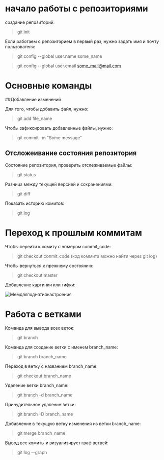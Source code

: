 # начало работы с репозиториями

создание репозиторий:

 >git init

 Если работаем с репозиторием в первый раз, нужно задать имя и почту пользователя:

 > git config --global user.name some_name

 > git config --global user.email some_mail@mail.com

 # Основные команды

 ##Добавление изменений

Для того, чтобы добавить файл, нужно:

> git add file_name

Чтобы зафиксировать добавленные файлы, нужно:

>git commit -m "Some message"

## Отсложеивание состояния репозитория

Состояние репозитория, проверить отслеживаемые файлы:

> git status

Разница между текущей версией и сохранениями:

>git diff

Показать историю комитов:

>git log

# Переход к прошлым коммитам

Чтобы перейти к комиту с номером commit_code:

>git checkout conmit_code (код коммита можно найти через git log)

Чтобы вернуться к прежнему состоянию:

> git checkout master

Добавление картинки или гифки:

![Мемдляподнятиянастроения](nitw_the_rock_raise_eyebrow_meme.gif)

# Работа с ветками

Команда для вывода всех веток:
> git branch

Команда для создание ветки с именем branch_name:
>git branch branch_name

Переход в ветку с названием branch_name:
>git checkout branch_name

Удаление ветки branch_name:
>git branch -d branch_name

Принудительное удаление ветки:
>git branch -D branch_name

Добавление в текущую ветку изменения из ветки branch_name:
>git merge branch_name

Вывод все комиты и визуализирует граф ветвей:
>git log --graph
